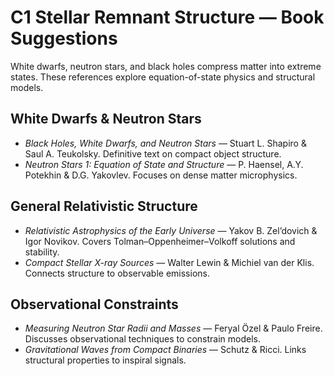 # C1 Stellar Remnant Structure — Book Suggestions

White dwarfs, neutron stars, and black holes compress matter into extreme states. These references explore equation-of-state physics and structural models.

## White Dwarfs & Neutron Stars
- *Black Holes, White Dwarfs, and Neutron Stars* — Stuart L. Shapiro & Saul A. Teukolsky. Definitive text on compact object structure.
- *Neutron Stars 1: Equation of State and Structure* — P. Haensel, A.Y. Potekhin & D.G. Yakovlev. Focuses on dense matter microphysics.

## General Relativistic Structure
- *Relativistic Astrophysics of the Early Universe* — Yakov B. Zel’dovich & Igor Novikov. Covers Tolman–Oppenheimer–Volkoff solutions and stability.
- *Compact Stellar X-ray Sources* — Walter Lewin & Michiel van der Klis. Connects structure to observable emissions.

## Observational Constraints
- *Measuring Neutron Star Radii and Masses* — Feryal Özel & Paulo Freire. Discusses observational techniques to constrain models.
- *Gravitational Waves from Compact Binaries* — Schutz & Ricci. Links structural properties to inspiral signals.
